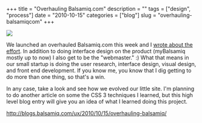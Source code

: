 +++
title = "Overhauling Balsamiq.com"
description = ""
tags = ["design", "process"]
date = "2010-10-15"
categories = ["blog"]
slug = "overhauling-balsamiqcom"
+++



  <div class="notebook-screenshot"><a href="http://blogs.balsamiq.com/ux/2010/10/15/overhauling-balsamiq/"><img src="//konigi.com/media/bluga/wt4cb905716017f_large.jpg"/></a></div><p>We launched an overhauled Balsamiq.com this week and I <a href="http://blogs.balsamiq.com/ux/2010/10/15/overhauling-balsamiq/">wrote about the effort</a>. In addition to doing interface design on the product (myBalsamiq mostly up to now) I also get to be the &quot;webmaster.&quot; :) What that means in our small startup is doing the user research, interface design, visual design, and front end development. If you know me, you know that I dig getting to do more than one thing, so that's a win.</p>

<p>In any case, take a look and see how we evolved our little site. I'm planning to do another article on some the CSS 3 techniques I learned, but this high level blog entry will give you an idea of what I learned doing this project.</p>

    
  <a href="http://blogs.balsamiq.com/ux/2010/10/15/overhauling-balsamiq/">http://blogs.balsamiq.com/ux/2010/10/15/overhauling-balsamiq/</a>
